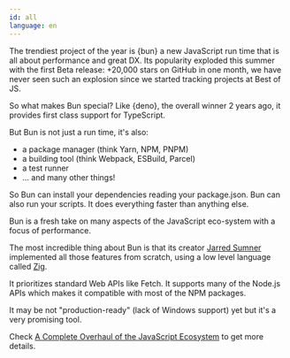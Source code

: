 ```yaml
---
id: all
language: en
---
```


The trendiest project of the year is {bun} a new JavaScript run time that is all about performance and great DX. Its popularity exploded this summer with the first Beta release: +20,000 stars on GitHub in one month, we have never seen such an explosion since we started tracking projects at Best of JS.

So what makes Bun special? Like {deno}, the overall winner 2 years ago, it provides first class support for TypeScript.

But Bun is not just a run time, it's also:

- a package manager (think Yarn, NPM, PNPM)
- a building tool (think Webpack, ESBuild, Parcel)
- a test runner
- ... and many other things!

So Bun can install your dependencies reading your package.json. Bun can also run your scripts. It does everything faster than anything else.

Bun is a fresh take on many aspects of the JavaScript eco-system with a focus of performance.

The most incredible thing about Bun is that its creator [Jarred Sumner](https://twitter.com/jarredsumner) implemented all those features from scratch, using a low level language called [Zig](https:://ziglang.org).

It prioritizes standard Web APIs like Fetch. It supports many of the Node.js APIs which makes it compatible with most of the NPM packages.

It may be not "production-ready" (lack of Windows support) yet but it's a very promising tool.

Check [A Complete Overhaul of the JavaScript Ecosystem](https://www.lunasec.io/docs/blog/bun-first-look/) to get more details.


